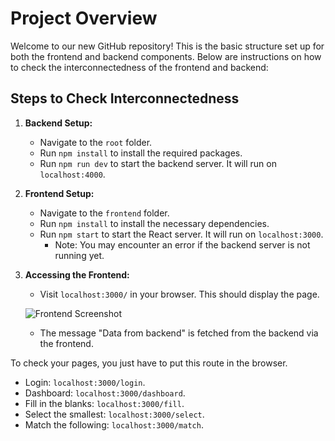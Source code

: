 # Project Overview

Welcome to our new GitHub repository! This is the basic structure set up for both the frontend and backend components. Below are instructions on how to check the interconnectedness of the frontend and backend:

## Steps to Check Interconnectedness

1. **Backend Setup:**
   - Navigate to the `root` folder.
   - Run `npm install` to install the required packages.
   - Run `npm run dev` to start the backend server. It will run on `localhost:4000`.

2. **Frontend Setup:**
   - Navigate to the `frontend` folder.
   - Run `npm install` to install the necessary dependencies.
   - Run `npm start` to start the React server. It will run on `localhost:3000`.
     - Note: You may encounter an error if the backend server is not running yet.

3. **Accessing the Frontend:**
   - Visit `localhost:3000/` in your browser. This should display the page.

   ![Frontend Screenshot](https://i.ibb.co/2ZbKgjJ/Screenshot-2024-01-28-173617.png)

   - The message "Data from backend" is fetched from the backend via the frontend.

To check your pages, you just have to put this route in the browser.
   - Login: `localhost:3000/login`.
   - Dashboard: `localhost:3000/dashboard`.
   - Fill in the blanks: `localhost:3000/fill`.
   - Select the smallest: `localhost:3000/select`.
   - Match the following: `localhost:3000/match`.


